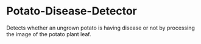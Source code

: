# Potato-Disease-Detector
Detects whether an ungrown potato is having disease or not by processing the image of the potato plant leaf.
